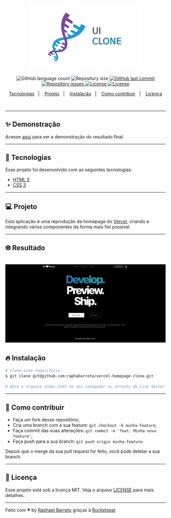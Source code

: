 <h1 align="center">
  <img alt="UI Clone" title="#delicinha" src=".github/ui-clone.png" width="350px" />
  <br/>
</h1>

<p align="center">
  <img alt="GitHub language count" src="https://img.shields.io/github/languages/count/raphabarreto/vercel-homepage-clone">

  <img alt="Repository size" src="https://img.shields.io/github/repo-size/raphabarreto/vercel-homepage-clone">

  <a href="https://github.com/raphabarreto/vercel-homepage-clone/commits/master">
    <img alt="GitHub last commit" src="https://img.shields.io/github/last-commit/raphabarreto/vercel-homepage-clone">
  </a>

  <a href="https://github.com/raphabarreto/vercel-homepage-clone/issues">
    <img alt="Repository issues" src="https://img.shields.io/github/issues/raphabarreto/vercel-homepage-clone">
  </a>

  <a href="https://github.com/raphabarreto/vercel-homepage-clone/blob/master/LICENSE.md">
    <img alt="License" src="https://img.shields.io/badge/license-MIT-brightgreen">
  <a>

  <a href="https://app.netlify.com/sites/vercel-homepage-clone/deploys">
    <img alt="License" src="https://api.netlify.com/api/v1/badges/1ec1bf24-fb82-47cf-a1a0-9598b6f97293/deploy-status">
  <a>
</p>


<p align="center">
  <a href="#-tecnologias">Tecnologias</a>&nbsp;&nbsp;&nbsp;|&nbsp;&nbsp;&nbsp;
  <a href="#-projeto">Projeto</a>&nbsp;&nbsp;&nbsp;|&nbsp;&nbsp;&nbsp;
  <a href="#-instalação">Instalação</a>&nbsp;&nbsp;&nbsp;|&nbsp;&nbsp;&nbsp;
  <a href="#-instalação">Como contribuir</a>&nbsp;&nbsp;&nbsp;|&nbsp;&nbsp;&nbsp;
  <a href="#-licença">Licença</a>
</p>

<br>


---

## ✨ Demonstração
<p >Acesse <a href="https://vercel-homepage-clone.raphabarreto.com.br/">aqui</a> para ver a demonstração do resultado final.</p>

---

## 🚀 Tecnologias

Esse projeto foi desenvolvido com as seguintes tecnologias:

- [HTML 5](https://developer.mozilla.org/pt-BR/docs/Web/HTML/HTML5)
- [CSS 3](https://developer.mozilla.org/pt-BR/docs/Web/CSS)

---
## 💻 Projeto
Esta aplicação é uma reprodução da homepage do [Vercel](https://vercel.com/), criando e integrando vários componentes da forma mais fiel possível.

---

## 🌐 Resultado
<h1 align="center">
    <img alt="Pinterest Clone" title="#delicinha" src=".github/vercel-homepage-clone.gif" />
</h1>

## 🔥 Instalação

```bash
# Clone este repositório
$ git clone git@github.com:raphabarreto/vercel-homepage-clone.git

# Abre o arquivo index.html no seu navegador ou através do Live Server do Visual Studio Code
```
---
## 🤔 Como contribuir

- Faça um fork desse repositório;
- Cria uma branch com a sua feature: `git checkout -b minha-feature`;
- Faça commit das suas alterações: `git commit -m 'feat: Minha nova feature'`;
- Faça push para a sua branch: `git push origin minha-feature`.

Depois que o merge da sua pull request for feito, você pode deletar a sua branch.

---


## 🧾 Licença

Esse projeto está sob a licença MIT. Veja o arquivo [LICENSE](LICENSE.md) para mais detalhes.

---

Feito com 💗 by [Raphael Barreto](https://bit.ly/contato-linkedin) graças à [Rocketseat](https://www.youtube.com/watch?v=XdqD8qi44Cg)

